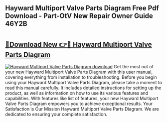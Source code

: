 ## Hayward Multiport Valve Parts Diagram Free Pdf Download - Part-OtV New Repair Owner Guide 46Y2B

# <h2><a href="http://dfpdvhr.blite.top/?on=Hayward+Multiport+Valve+Parts+Diagram">🔗Download New 👉🔴 Hayward Multiport Valve Parts Diagram</a></h2>

[![Hayward Multiport Valve Parts Diagram download](https://i.imgur.com/lujVjoI.png)](http://dfpdvhr.blite.top/?on=Hayward+Multiport+Valve+Parts+Diagram)
Get the most out of your new Hayward Multiport Valve Parts Diagram with this user manual, covering everything from installation to troubleshooting. Before you begin using your Hayward Multiport Valve Parts Diagram, please take a moment to read this manual carefully. It includes detailed instructions for setting up the product, as well as information on how to use its various features and capabilities. With features like list of features, your new Hayward Multiport Valve Parts Diagram empowers you to achieve exceptional results. Your Satisfaction is Our Mission Hayward Multiport Valve Parts Diagram. We are dedicated to ensuring your complete satisfaction.
